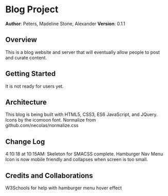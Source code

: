 # Blog Project

**Author**: Peters, Madeline Stone, Alexander
**Version**: 0.1.1 

## Overview
This is a blog website and server that will eventually allow people to post and curate content.

## Getting Started
It is not ready for users yet.

## Architecture
This blog is being built with HTML5, CSS3, ES6 JavaScript, and JQuery. Icons by the icomoon font. Normalize from github.com/necolas/normalize.css

## Change Log

4:10:18 at 10:15AM: Skeleton for SMACSS complete. Hamburger Nav Menu Icon is now mobile friendly and collapses when screen is too small.

## Credits and Collaborations
W3Schools for help with hamburger menu hover effect